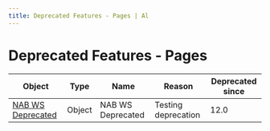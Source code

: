 ```yaml
---
title: Deprecated Features - Pages | Al
---
```

# Deprecated Features - Pages

| Object | Type | Name | Reason | Deprecated since |
| ------ | ---- | ---- | ------ | ---------------- |
| [NAB WS Deprecated](page-nab-ws-deprecated/index.md) | Object | NAB WS Deprecated | Testing deprecation | 12.0 |
